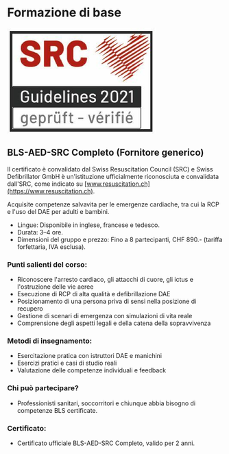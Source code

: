 # Formazione di base
![SRC Logo](../../assets/home/srclogo.jpeg)

## BLS-AED-SRC Completo (Fornitore generico)

Il certificato è convalidato dal Swiss Resuscitation Council (SRC) e Swiss Defibrillator GmbH è un'istituzione ufficialmente riconosciuta e convalidata dall'SRC, come indicato su [www.resuscitation.ch](https://www.resuscitation.ch).

Acquisite competenze salvavita per le emergenze cardiache, tra cui la RCP e l'uso del DAE per adulti e bambini.

- Lingue: Disponibile in inglese, francese e tedesco.
- Durata: 3–4 ore.
- Dimensioni del gruppo e prezzo: Fino a 8 partecipanti, CHF 890.- (tariffa forfettaria, IVA esclusa).

### Punti salienti del corso:
- Riconoscere l'arresto cardiaco, gli attacchi di cuore, gli ictus e l'ostruzione delle vie aeree
- Esecuzione di RCP di alta qualità e defibrillazione DAE
- Posizionamento di una persona priva di sensi nella posizione di recupero
- Gestione di scenari di emergenza con simulazioni di vita reale
- Comprensione degli aspetti legali e della catena della sopravvivenza

### Metodi di insegnamento:
- Esercitazione pratica con istruttori DAE e manichini
- Esercizi pratici e casi di studio reali
- Valutazione delle competenze individuali e feedback

### Chi può partecipare?
- Professionisti sanitari, soccorritori e chiunque abbia bisogno di competenze BLS certificate.

### Certificato:
- Certificato ufficiale BLS-AED-SRC Completo, valido per 2 anni.
